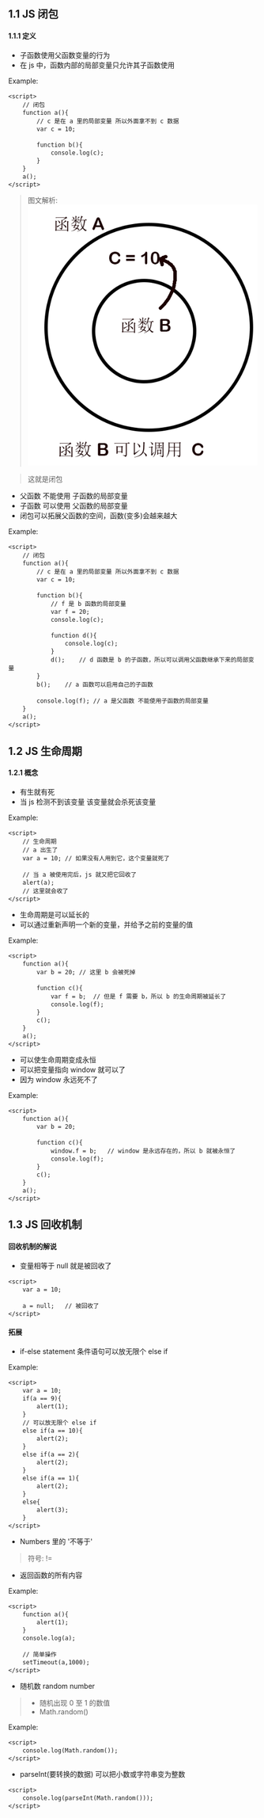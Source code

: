 ## 1.1 JS 闭包

#### 1.1.1 定义
+ 子函数使用父函数变量的行为
+ 在 js 中，函数内部的局部变量只允许其子函数使用

Example:
```
<script>
    // 闭包
    function a(){
        // c 是在 a 里的局部变量 所以外面拿不到 c 数据
        var c = 10;

        function b(){
            console.log(c);
        }
    }
    a();
</script>
```
> 图文解析:
![解析](https://github.com/Tgc020202/Front-End-Learning/blob/main/demo/day%2023%20JS%20random/p1.PNG)

> 这就是闭包

+ 父函数 不能使用 子函数的局部变量
+ 子函数 可以使用 父函数的局部变量
+ 闭包可以拓展父函数的空间，函数(变多)会越来越大

Example:
```
<script>
    // 闭包
    function a(){
        // c 是在 a 里的局部变量 所以外面拿不到 c 数据
        var c = 10;

        function b(){
            // f 是 b 函数的局部变量
            var f = 20;
            console.log(c);

            function d(){
                console.log(c);
            }
            d();    // d 函数是 b 的子函数，所以可以调用父函数继承下来的局部变量
        }
        b();    // a 函数可以启用自己的子函数

        console.log(f); // a 是父函数 不能使用子函数的局部变量
    }
    a();
</script>
```



## 1.2 JS 生命周期

#### 1.2.1 概念
+ 有生就有死
+ 当 js 检测不到该变量 该变量就会杀死该变量

Example:
```
<script>
    // 生命周期
    // a 出生了
    var a = 10; // 如果没有人用到它，这个变量就死了

    // 当 a 被使用完后，js 就又把它回收了
    alert(a);
    // 这里就会收了
</script>
```

+ 生命周期是可以延长的
+ 可以通过重新声明一个新的变量，并给予之前的变量的值

Example:
```
<script>
    function a(){
        var b = 20; // 这里 b 会被死掉

        function c(){
            var f = b;  // 但是 f 需要 b，所以 b 的生命周期被延长了
            console.log(f);
        }
        c();
    }
    a();
</script>
```

+ 可以使生命周期变成永恒
+ 可以把变量指向 window 就可以了
+ 因为 window 永远死不了

Example:
```
<script>
    function a(){
        var b = 20;

        function c(){
            window.f = b;   // window 是永远存在的，所以 b 就被永恒了
            console.log(f);
        }
        c();
    }   
    a();
</script>
```


## 1.3 JS 回收机制

#### 回收机制的解说
+ 变量相等于 null 就是被回收了

```
<script>
    var a = 10;

    a = null;   // 被回收了
</script>
```

#### 拓展
+ if-else statement 条件语句可以放无限个 else if

Example:
```
<script>
    var a = 10;
    if(a == 9){
        alert(1);
    }
    // 可以放无限个 else if
    else if(a == 10){
        alert(2);
    }
    else if(a == 2){
        alert(2);
    }
    else if(a == 1){
        alert(2);
    }
    else{
        alert(3);
    }
</script>
```

+ Numbers 里的 '不等于'
> 符号: !=

+ 返回函数的所有内容

Example:
```
<script>
    function a(){
        alert(1);
    }
    console.log(a);

    // 简单操作
    setTimeout(a,1000);
</script>
```

+ 随机数 random number
> + 随机出现 0 至 1 的数值
> + Math.random()

Example:
```
<script>
    console.log(Math.random());
</script>
```

+ parseInt(要转换的数据) 可以把小数或字符串变为整数
```
<script>
    console.log(parseInt(Math.random()));
</script>
```







